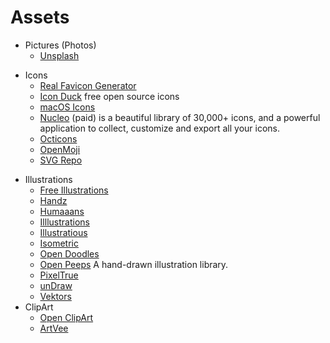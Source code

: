 # Assets

- Pictures (Photos)
	+ [Unsplash](https://unsplash.com)
+ Icons
	+ [Real Favicon Generator](https://realfavicongenerator.net)
	+ [Icon Duck](https://iconduck.com) free open source icons
	+ [macOS Icons](https://macosicons.com)
	+ [Nucleo](https://nucleoapp.com) (paid) is a beautiful library of 30,000+ icons, and a powerful application to collect, customize and export all your icons.
	+ [Octicons](https://primer.style/octicons/)
	+ [OpenMoji](https://hfg-gmuend.github.io/openmoji/)
	+ [SVG Repo](https://www.svgrepo.com)
- Illustrations
	+ [Free Illustrations](https://freeillustrations.xyz)
	+ [Handz](https://www.handz.design)
	+ [Humaaans](https://www.humaaans.com)
	+ [Illlustrations](https://illlustrations.co)
	+ [Illustratious](https://illustratious.com)
	+ [Isometric](https://isometric.online)
	+ [Open Doodles](https://www.opendoodles.com)
	+ [Open Peeps](https://openpeeps.com) A hand-drawn illustration library.
	+ [PixelTrue](https://www.pixeltrue.com/illustrations)
	+ [unDraw](https://undraw.co)
	+ [Vektors](https://www.vektors.pro)
- ClipArt
	+ [Open ClipArt](https://openclipart.org)
	+ [ArtVee](https://artvee.com/)